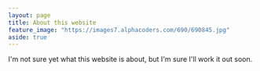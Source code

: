 ```yaml
---
layout: page
title: About this website
feature_image: "https://images7.alphacoders.com/690/690845.jpg"
aside: true
---
```


I'm not sure yet what this website is about, but I'm sure I'll work it out soon.
